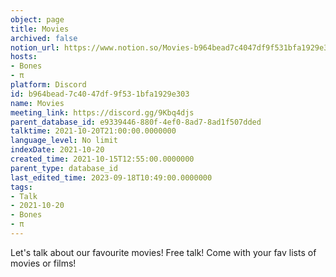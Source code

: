 ```yaml
---
object: page
title: Movies
archived: false
notion_url: https://www.notion.so/Movies-b964bead7c4047df9f531bfa1929e303
hosts:
- Bones
- π
platform: Discord
id: b964bead-7c40-47df-9f53-1bfa1929e303
name: Movies
meeting_link: https://discord.gg/9Kbq4djs
parent_database_id: e9339446-880f-4ef0-8ad7-8ad1f507dded
talktime: 2021-10-20T21:00:00.0000000
language_level: No limit
indexDate: 2021-10-20
created_time: 2021-10-15T12:55:00.0000000
parent_type: database_id
last_edited_time: 2023-09-18T10:49:00.0000000
tags:
- Talk
- 2021-10-20
- Bones
- π
---
```


Let's talk about our favourite movies!
Free talk! Come with your fav lists of movies or films!


